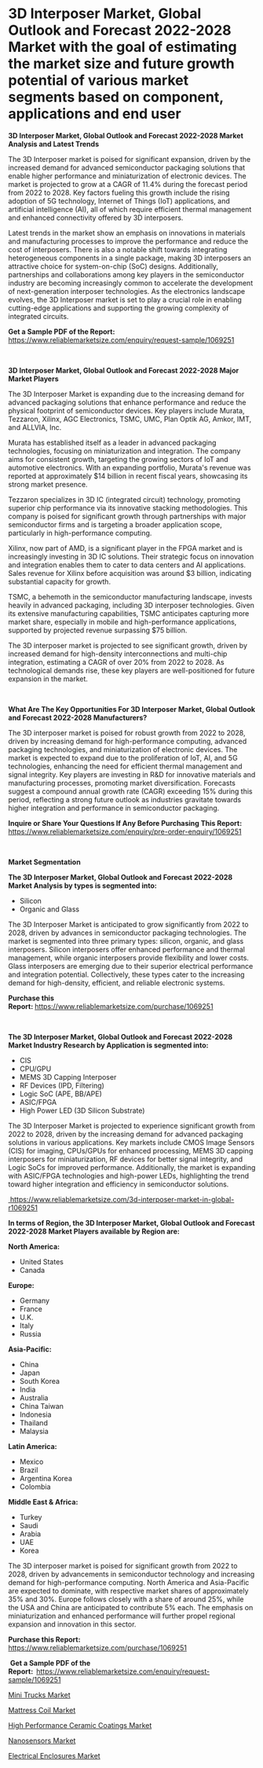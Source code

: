 <p><h1>3D Interposer Market, Global Outlook and Forecast 2022-2028 Market with the goal of estimating the market size and future growth potential of various market segments based on component, applications and end user</h1></p><p><strong>3D Interposer Market, Global Outlook and Forecast 2022-2028 Market Analysis and Latest Trends</strong></p>
<p><p>The 3D Interposer market is poised for significant expansion, driven by the increased demand for advanced semiconductor packaging solutions that enable higher performance and miniaturization of electronic devices. The market is projected to grow at a CAGR of 11.4% during the forecast period from 2022 to 2028. Key factors fueling this growth include the rising adoption of 5G technology, Internet of Things (IoT) applications, and artificial intelligence (AI), all of which require efficient thermal management and enhanced connectivity offered by 3D interposers.</p><p>Latest trends in the market show an emphasis on innovations in materials and manufacturing processes to improve the performance and reduce the cost of interposers. There is also a notable shift towards integrating heterogeneous components in a single package, making 3D interposers an attractive choice for system-on-chip (SoC) designs. Additionally, partnerships and collaborations among key players in the semiconductor industry are becoming increasingly common to accelerate the development of next-generation interposer technologies. As the electronics landscape evolves, the 3D Interposer market is set to play a crucial role in enabling cutting-edge applications and supporting the growing complexity of integrated circuits.</p></p>
<p><strong>Get a Sample PDF of the Report:&nbsp;</strong> <a href="https://www.reliablemarketsize.com/enquiry/request-sample/1069251?utm_campaign=1884&utm_medium=2&utm_source=Github&utm_content=ia&utm_term=25122024&utm_id=3d-interposer-market-global-outlook-and-forecast-2022-2028">https://www.reliablemarketsize.com/enquiry/request-sample/1069251</a></p>
<p>&nbsp;</p>
<p><strong>3D Interposer Market, Global Outlook and Forecast 2022-2028 Major Market Players</strong></p>
<p><p>The 3D Interposer Market is expanding due to the increasing demand for advanced packaging solutions that enhance performance and reduce the physical footprint of semiconductor devices. Key players include Murata, Tezzaron, Xilinx, AGC Electronics, TSMC, UMC, Plan Optik AG, Amkor, IMT, and ALLVIA, Inc.</p><p>Murata has established itself as a leader in advanced packaging technologies, focusing on miniaturization and integration. The company aims for consistent growth, targeting the growing sectors of IoT and automotive electronics. With an expanding portfolio, Murata's revenue was reported at approximately $14 billion in recent fiscal years, showcasing its strong market presence.</p><p>Tezzaron specializes in 3D IC (integrated circuit) technology, promoting superior chip performance via its innovative stacking methodologies. This company is poised for significant growth through partnerships with major semiconductor firms and is targeting a broader application scope, particularly in high-performance computing.</p><p>Xilinx, now part of AMD, is a significant player in the FPGA market and is increasingly investing in 3D IC solutions. Their strategic focus on innovation and integration enables them to cater to data centers and AI applications. Sales revenue for Xilinx before acquisition was around $3 billion, indicating substantial capacity for growth.</p><p>TSMC, a behemoth in the semiconductor manufacturing landscape, invests heavily in advanced packaging, including 3D interposer technologies. Given its extensive manufacturing capabilities, TSMC anticipates capturing more market share, especially in mobile and high-performance applications, supported by projected revenue surpassing $75 billion.</p><p>The 3D interposer market is projected to see significant growth, driven by increased demand for high-density interconnections and multi-chip integration, estimating a CAGR of over 20% from 2022 to 2028. As technological demands rise, these key players are well-positioned for future expansion in the market.</p></p>
<p>&nbsp;</p>
<p><strong>What Are The Key Opportunities For 3D Interposer Market, Global Outlook and Forecast 2022-2028 Manufacturers?</strong></p>
<p><p>The 3D interposer market is poised for robust growth from 2022 to 2028, driven by increasing demand for high-performance computing, advanced packaging technologies, and miniaturization of electronic devices. The market is expected to expand due to the proliferation of IoT, AI, and 5G technologies, enhancing the need for efficient thermal management and signal integrity. Key players are investing in R&D for innovative materials and manufacturing processes, promoting market diversification. Forecasts suggest a compound annual growth rate (CAGR) exceeding 15% during this period, reflecting a strong future outlook as industries gravitate towards higher integration and performance in semiconductor packaging.</p></p>
<p><strong>Inquire or Share Your Questions If Any Before Purchasing This Report:</strong> <a href="https://www.reliablemarketsize.com/enquiry/pre-order-enquiry/1069251?utm_campaign=1884&utm_medium=2&utm_source=Github&utm_content=ia&utm_term=25122024&utm_id=3d-interposer-market-global-outlook-and-forecast-2022-2028">https://www.reliablemarketsize.com/enquiry/pre-order-enquiry/1069251</a></p>
<p>&nbsp;</p>
<p><strong>Market Segmentation</strong></p>
<p><strong>The 3D Interposer Market, Global Outlook and Forecast 2022-2028 Market Analysis by types is segmented into:</strong></p>
<p><ul><li>Silicon</li><li>Organic and Glass</li></ul></p>
<p><p>The 3D Interposer Market is anticipated to grow significantly from 2022 to 2028, driven by advances in semiconductor packaging technologies. The market is segmented into three primary types: silicon, organic, and glass interposers. Silicon interposers offer enhanced performance and thermal management, while organic interposers provide flexibility and lower costs. Glass interposers are emerging due to their superior electrical performance and integration potential. Collectively, these types cater to the increasing demand for high-density, efficient, and reliable electronic systems.</p></p>
<p><strong>Purchase this Report:&nbsp;</strong><a href="https://www.reliablemarketsize.com/purchase/1069251?utm_campaign=1884&utm_medium=2&utm_source=Github&utm_content=ia&utm_term=25122024&utm_id=3d-interposer-market-global-outlook-and-forecast-2022-2028">https://www.reliablemarketsize.com/purchase/1069251</a></p>
<p>&nbsp;</p>
<p><strong>The 3D Interposer Market, Global Outlook and Forecast 2022-2028 Market Industry Research by Application is segmented into:</strong></p>
<p><ul><li>CIS</li><li>CPU/GPU</li><li>MEMS 3D Capping Interposer</li><li>RF Devices (IPD, Filtering)</li><li>Logic SoC (APE, BB/APE)</li><li>ASIC/FPGA</li><li>High Power LED (3D Silicon Substrate)</li></ul></p>
<p><p>The 3D Interposer Market is projected to experience significant growth from 2022 to 2028, driven by the increasing demand for advanced packaging solutions in various applications. Key markets include CMOS Image Sensors (CIS) for imaging, CPUs/GPUs for enhanced processing, MEMS 3D capping interposers for miniaturization, RF devices for better signal integrity, and Logic SoCs for improved performance. Additionally, the market is expanding with ASIC/FPGA technologies and high-power LEDs, highlighting the trend toward higher integration and efficiency in semiconductor solutions.</p></p>
<p><a href="https://www.reliablemarketsize.com/3d-interposer-market-in-global-r1069251?utm_campaign=1884&utm_medium=2&utm_source=Github&utm_content=ia&utm_term=25122024&utm_id=3d-interposer-market-global-outlook-and-forecast-2022-2028">&nbsp;https://www.reliablemarketsize.com/3d-interposer-market-in-global-r1069251</a></p>
<p><strong>In terms of Region, the 3D Interposer Market, Global Outlook and Forecast 2022-2028 Market Players available by Region are:</strong></p>
<p>
    <p> <strong> North America: </strong>
        <ul>
            <li>United States</li>
            <li>Canada</li>
        </ul>
        </p> 
    <p> <strong> Europe: </strong>
        <ul>
            <li>Germany</li>
            <li>France</li>
            <li>U.K.</li>
            <li>Italy</li>
            <li>Russia</li>
        </ul>
        </p> 
    <p> <strong> Asia-Pacific: </strong>
        <ul>
            <li>China</li>
            <li>Japan</li>
            <li>South Korea</li>
            <li>India</li>
            <li>Australia</li>
            <li>China Taiwan</li>
            <li>Indonesia</li>
            <li>Thailand</li>
            <li>Malaysia</li>
        </ul>
        </p> 
    <p> <strong> Latin America: </strong>
        <ul>
            <li>Mexico</li>
            <li>Brazil</li>
            <li>Argentina Korea</li>
            <li>Colombia</li>
        </ul>
        </p> 
    <p> <strong> Middle East & Africa: </strong>
        <ul>
            <li>Turkey</li>
            <li>Saudi</li>
            <li>Arabia</li>
            <li>UAE</li>
            <li>Korea</li>
        </ul>
    </p>
    </p>
<p><p>The 3D interposer market is poised for significant growth from 2022 to 2028, driven by advancements in semiconductor technology and increasing demand for high-performance computing. North America and Asia-Pacific are expected to dominate, with respective market shares of approximately 35% and 30%. Europe follows closely with a share of around 25%, while the USA and China are anticipated to contribute 5% each. The emphasis on miniaturization and enhanced performance will further propel regional expansion and innovation in this sector.</p></p>
<p><strong>Purchase this Report: </strong><a href="https://www.reliablemarketsize.com/purchase/1069251?utm_campaign=1884&utm_medium=2&utm_source=Github&utm_content=ia&utm_term=25122024&utm_id=3d-interposer-market-global-outlook-and-forecast-2022-2028">https://www.reliablemarketsize.com/purchase/1069251</a></p>
<p>&nbsp;<strong>Get a Sample PDF of the Report:&nbsp;&nbsp;</strong><a href="https://www.reliablemarketsize.com/enquiry/request-sample/1069251?utm_campaign=1884&utm_medium=2&utm_source=Github&utm_content=ia&utm_term=25122024&utm_id=3d-interposer-market-global-outlook-and-forecast-2022-2028">https://www.reliablemarketsize.com/enquiry/request-sample/1069251</a></p>
<p><strong></strong></p>
<p><p><a href="https://www.linkedin.com/pulse/market-insights-evaluating-competitors-mini-trucks-projected-5bq9e?utm_campaign=1884&utm_medium=2&utm_source=Github&utm_content=ia&utm_term=25122024&utm_id=3d-interposer-market-global-outlook-and-forecast-2022-2028">Mini Trucks Market</a></p><p><a href="https://www.linkedin.com/pulse/f-my-mkt-intel-xkfif?utm_campaign=1884&utm_medium=2&utm_source=Github&utm_content=ia&utm_term=25122024&utm_id=3d-interposer-market-global-outlook-and-forecast-2022-2028">Mattress Coil Market</a></p><p><a href="https://www.linkedin.com/pulse/global-high-performance-ceramic-coatings-market-research-wthje?utm_campaign=1884&utm_medium=2&utm_source=Github&utm_content=ia&utm_term=25122024&utm_id=3d-interposer-market-global-outlook-and-forecast-2022-2028">High Performance Ceramic Coatings Market</a></p><p><a href="https://www.linkedin.com/pulse/growth-potential-market-share-analysis-nanosensors-size-forecast-xc7of?utm_campaign=1884&utm_medium=2&utm_source=Github&utm_content=ia&utm_term=25122024&utm_id=3d-interposer-market-global-outlook-and-forecast-2022-2028">Nanosensors Market</a></p><p><a href="https://www.linkedin.com/pulse/financial-insights-market-potential-electrical-enclosures-research-dkscf?utm_campaign=1884&utm_medium=2&utm_source=Github&utm_content=ia&utm_term=25122024&utm_id=3d-interposer-market-global-outlook-and-forecast-2022-2028">Electrical Enclosures Market</a></p></p>